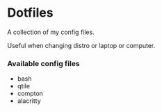 # Dotfiles
A collection of my config files.

Useful when changing distro or laptop or computer.

### Available config files
- bash
- qtile
- compton
- alacritty
